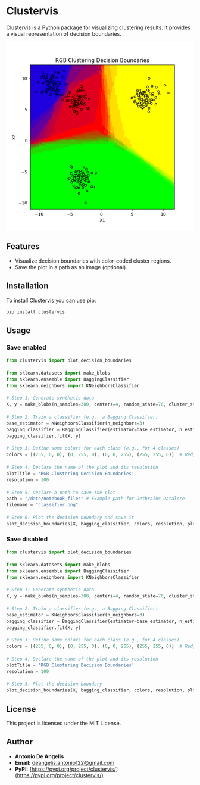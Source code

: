 # Clustervis

Clustervis is a Python package for visualizing clustering results. It provides a visual representation of decision boundaries.

![classifier.png](classifier.png)

## Features
- Visualize decision boundaries with color-coded cluster regions.
- Save the plot in a path as an image (optional).

## Installation

To install Clustervis you can use pip:
```sh
pip install clustervis
```

## Usage

### Save enabled

```python
from clustervis import plot_decision_boundaries

from sklearn.datasets import make_blobs
from sklearn.ensemble import BaggingClassifier
from sklearn.neighbors import KNeighborsClassifier

# Step 1: Generate synthetic data
X, y = make_blobs(n_samples=300, centers=4, random_state=76, cluster_std=1.0)

# Step 2: Train a classifier (e.g., a Bagging Classifier)
base_estimator = KNeighborsClassifier(n_neighbors=3)
bagging_classifier = BaggingClassifier(estimator=base_estimator, n_estimators=8, max_samples=0.05, random_state=1)
bagging_classifier.fit(X, y)

# Step 3: Define some colors for each class (e.g., for 4 classes)
colors = [(255, 0, 0), (0, 255, 0), (0, 0, 255), (255, 255, 0)]  # Red, Green, Blue, Yellow

# Step 4: Declare the name of the plot and its resolution
plotTitle = 'RGB Clustering Decision Boundaries'
resolution = 100

# Step 5: Declare a path to save the plot
path = "/data/notebook_files" # Example path for Jetbrains Datalore
filename = "classifier.png"

# Step 6: Plot the decision boundary and save it
plot_decision_boundaries(X, bagging_classifier, colors, resolution, plotTitle, path, filename)
```

### Save disabled

```python
from clustervis import plot_decision_boundaries

from sklearn.datasets import make_blobs
from sklearn.ensemble import BaggingClassifier
from sklearn.neighbors import KNeighborsClassifier

# Step 1: Generate synthetic data
X, y = make_blobs(n_samples=300, centers=4, random_state=76, cluster_std=1.0)

# Step 2: Train a classifier (e.g., a Bagging Classifier)
base_estimator = KNeighborsClassifier(n_neighbors=3)
bagging_classifier = BaggingClassifier(estimator=base_estimator, n_estimators=8, max_samples=0.05, random_state=1)
bagging_classifier.fit(X, y)

# Step 3: Define some colors for each class (e.g., for 4 classes)
colors = [(255, 0, 0), (0, 255, 0), (0, 0, 255), (255, 255, 0)]  # Red, Green, Blue, Yellow

# Step 4: Declare the name of the plot and its resolution
plotTitle = 'RGB Clustering Decision Boundaries'
resolution = 100

# Step 5: Plot the decision boundary
plot_decision_boundaries(X, bagging_classifier, colors, resolution, plotTitle)
```

## License

This project is licensed under the MIT License.

## Author

- **Antonio De Angelis**  
- **Email:** deangelis.antonio122@gmail.com  
- **PyPI:** [https://pypi.org/project/clustervis/](https://pypi.org/project/clustervis/)
